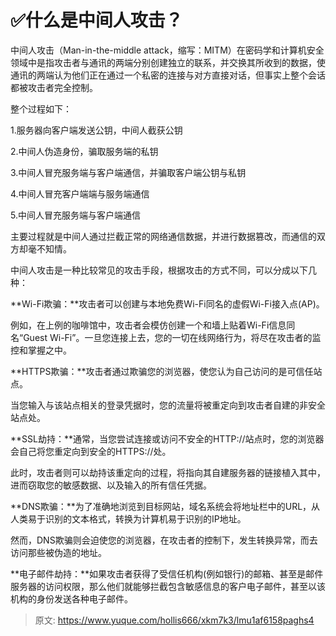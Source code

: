 # ✅什么是中间人攻击？

中间人攻击（Man-in-the-middle attack，缩写：MITM）在密码学和计算机安全领域中是指攻击者与通讯的两端分别创建独立的联系，并交换其所收到的数据，使通讯的两端认为他们正在通过一个私密的连接与对方直接对话，但事实上整个会话都被攻击者完全控制。





整个过程如下：

1.服务器向客户端发送公钥，中间人截获公钥

2.中间人伪造身份，骗取服务端的私钥

3.中间人冒充服务端与客户端通信，并骗取客户端公钥与私钥

4.中间人冒充客户端端与服务端通信

5.中间人冒充服务端与客户端通信



主要过程就是中间人通过拦截正常的网络通信数据，并进行数据篡改，而通信的双方却毫不知情。



中间人攻击是一种比较常见的攻击手段，根据攻击的方式不同，可以分成以下几种：



**Wi-Fi欺骗：**攻击者可以创建与本地免费Wi-Fi同名的虚假Wi-Fi接入点(AP)。



例如，在上例的咖啡馆中，攻击者会模仿创建一个和墙上贴着Wi-Fi信息同名“Guest Wi-Fi”。一旦您连接上去，您的一切在线网络行为，将尽在攻击者的监控和掌握之中。



**HTTPS欺骗：**攻击者通过欺骗您的浏览器，使您认为自己访问的是可信任站点。

当您输入与该站点相关的登录凭据时，您的流量将被重定向到攻击者自建的非安全站点处。



**SSL劫持：**通常，当您尝试连接或访问不安全的HTTP://站点时，您的浏览器会自己将您重定向到安全的HTTPS://处。



此时，攻击者则可以劫持该重定向的过程，将指向其自建服务器的链接植入其中，进而窃取您的敏感数据、以及输入的所有信任凭据。



**DNS欺骗：**为了准确地浏览到目标网站，域名系统会将地址栏中的URL，从人类易于识别的文本格式，转换为计算机易于识别的IP地址。



然而，DNS欺骗则会迫使您的浏览器，在攻击者的控制下，发生转换异常，而去访问那些被伪造的地址。



**电子邮件劫持：**如果攻击者获得了受信任机构(例如银行)的邮箱、甚至是邮件服务器的访问权限，那么他们就能够拦截包含敏感信息的客户电子邮件，甚至以该机构的身份发送各种电子邮件。

  




> 原文: <https://www.yuque.com/hollis666/xkm7k3/lmu1af6158paghs4>